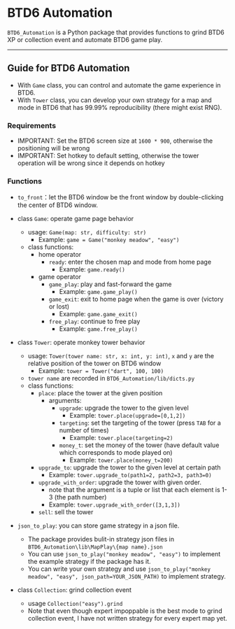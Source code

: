 # BTD6 Automation


`BTD6_Automation` is a Python package that provides functions to grind BTD6 XP or collection event and automate BTD6 game play.


---

## Guide for BTD6 Automation

* With `Game` class, you can control and automate the game experience in BTD6.
* With `Tower` class, you can develop your own strategy for a map and mode in BTD6 that has 99.99% reproducibility (there might exist RNG).

### Requirements

* IMPORTANT: Set the BTD6 screen size at `1600 * 900`, otherwise the positioning will be wrong
* IMPORTANT: Set hotkey to default setting, otherwise the tower operation will be wrong since it depends on hotkey


### Functions

* `to_front`：let the BTD6 window be the front window by double-clicking the center of BTD6 window.

* class `Game`: operate game page behavior

  * usage: `Game(map: str, difficulty: str)` 
    * Example: `game = Game("monkey meadow", "easy")`
  * class functions:
      * home operator
          * `ready`: enter the chosen map and mode from home page
            * Example: `game.ready()`
      * game operator
          * `game_play`: play and fast-forward the game
            * Example: `game.game_play()`
          * `game_exit`: exit to home page when the game is over (victory or lost)
            * Example: `game.game_exit()`
          * `free_play`: continue to free play
            * Example: `game.free_play()`

* class `Tower`: operate monkey tower behavior

  * usage: `Tower(tower name: str, x: int, y: int)`, `x` and `y` are the relative position of the tower on BTD6 window
    * Example: `tower = Tower("dart", 100, 100)`
  * `tower name` are recorded in `BTD6_Automation/lib/dicts.py`
  * class functions:
      * `place`: place the tower at the given position
        * arguments:
          * `upgrade`: upgrade the tower to the given level
            * Example: `tower.place(upgrade=[0,1,2])`
          * `targeting`: set the targeting of the tower (press `TAB` for a number of times)
            * Example: `tower.place(targeting=2)`
          * `money_t`: set the money of the tower (have default value which corresponds to mode played on)
            * Example: `tower.place(money_t=200)`
      * `upgrade_to`: upgrade the tower to the given level at certain path
        * Example: `tower.upgrade_to(path1=2, path2=3, path3=0)`
      * `upgrade_with_order`: upgrade the tower with given order.
        * note that the argument is a tuple or list that each element is 1-3 (the path number)
        * Example: `tower.upgrade_with_order([3,1,3])`
      * `sell`: sell the tower

* `json_to_play`: you can store game strategy in a json file.
  * The package provides bulit-in strategy json files in `BTD6_Automation\lib\MapPlay\{map name}.json`
  * You can use `json_to_play("monkey meadow", "easy")` to implement the example strategy if the package has it.
  * You can write your own strategy and use `json_to_play("monkey meadow", "easy", json_path=YOUR_JSON_PATH)` to implement strategy.

* class `Collection`: grind collection event
  * usage `Collection("easy").grind`
  * Note that even though expert impoppable is the best mode to grind collection event, I have not written strategy for every expert map yet.